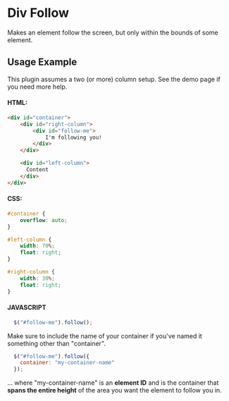 Div Follow
===========

Makes an element follow the screen, but only within the bounds of some element.

Usage Example
----

This plugin assumes a two (or more) column setup. See the demo page if you need more help.

#### HTML:
```html
<div id="container">
    <div id="right-column">
        <div id="follow-me">
            I'm following you!
        </div>
    </div>

    <div id="left-column">
      Content
    </div>
</div>
```

#### CSS:
```css
#container {
    overflow: auto;
}

#left-column {
    width: 70%;
    float: right;
}

#right-column {
    width: 30%;
    float: right;
}
```

#### JAVASCRIPT
```javascript
  $("#follow-me").follow();
```

Make sure to include the name of your container if you've named it something other than "container".

```javascript
  $("#follow-me").follow({
    container: "my-container-name"
  });
```
... where "my-container-name" is an **element ID** and is the container that **spans the entire height** of the area you want the element to follow you in.